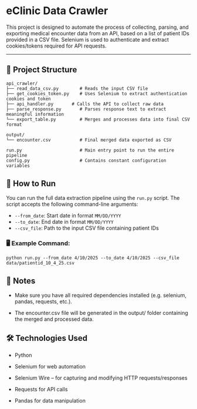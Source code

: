 #   eClinic Data Crawler

This project is designed to automate the process of collecting, parsing, and exporting medical encounter data from an API, based on a list of patient IDs provided in a CSV file. Selenium is used to authenticate and extract cookies/tokens required for API requests.

---

##  📁 Project Structure

```
api_crawler/
├── read_data_csv.py        # Reads the input CSV file
├── get_cookies_token.py    # Uses Selenium to extract authentication cookies and token
├── api_handler.py       # Calls the API to collect raw data
├── parse_response.py       # Parses response text to extract meaningful information
└── export_table.py         # Merges and processes data into final CSV format

output/
└── encounter.csv           # Final merged data exported as CSV

run.py                      # Main entry point to run the entire pipeline
config.py                   # Contains constant configuration variables
```

##  🚀 How to Run

You can run the full data extraction pipeline using the `run.py` script. The script accepts the following command-line arguments:

- `--from_date`: Start date in format `MM/DD/YYYY`
- `--to_date`: End date in format `MM/DD/YYYY`
- `--csv_file`: Path to the input CSV file containing patient IDs

### 🖥️ Example Command:

```
python run.py --from_date 4/10/2025 --to_date 4/10/2025 --csv_file data/patientid_10_4_25.csv

```

##  📌 Notes
- Make sure you have all required dependencies installed (e.g. selenium, pandas, requests, etc.).

- The encounter.csv file will be generated in the output/ folder containing the merged and processed data.

##  🛠️ Technologies Used
- Python

- Selenium for web automation

- Selenium Wire – for capturing and modifying HTTP requests/responses

- Requests for API calls

- Pandas for data manipulation

